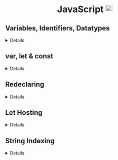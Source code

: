 <div align = "center">

# JavaScript <img src ="https://imgs.search.brave.com/H4pIdYMAme1di27SUCv61oTSX_jZ0eSDuzomjq2lsRw/rs:fit:1052:1052:1/g:ce/aHR0cDovLzMuYnAu/YmxvZ3Nwb3QuY29t/Ly1QVHR5M0NmVEdu/QS9UcFpPRWpUUV9X/SS9BQUFBQUFBQUFl/by9LZUt0X0Q1WDJ4/by9zMTYwMC9qcy5q/cGc" height =23 width = 23>

</div>

## Variables, Identifiers, Datatypes

<details>

### 1.Variables

<details>

Variables are containers used to store the data.

There are 4 ways to declare a variable:

- Using `var`
- Using `let`
- Using `const`
- Using nothing

**Let us understand with an example:**

```cpp
var x = 5;
var y = 65;
var z = x + y;
```

In the above example `x`, `y` and `z` are variables, which are declared with the help of the `var` keyword.

**All the three words `var`, `const`, and `let` are the same.**

#### When to use JS var?

```MD
- We use the var keyword in JS code from 1995 to 2015.
- If we want our code must run in old browsers then use var
- The let & const keywords were added to JS in 2015.
```

#### Now when to use let and const?

```MD
If you want a general rule: always declare variables with const.

If you think the value of the variable can change, use let.
```

#### Example

```js
const price1 = 34; //this values cannot change so we have used const
const price1 = 44; //this values cannot change so we have used const
let total = price1 + price2;
```

---

</details>

<!---------------------------------------------------------------------------------------------------------------------------------------->

### 2. Identifiers

<details>

All JS **variables** can be identified with unique names.

These unique names are called **identifiers**.

**_RULES for constructing names for variables(unique identifiers) are:_**

- Name can contain letters, digits, underscore, and dollar signs.
- Name must **begin with letter** or **$** and **\_**(underscore).
- Names are case sensitive

</details>

<!-- ---------------------------------------------------------------------------------------------------------------------------------------------------------------->

### 3. Datatypes

<details>

| Data Types  | Description                                        | Example                       |
| ----------- | -------------------------------------------------- | ----------------------------- |
| `String`    | represents textual data                            | 'hello', "hello world!" etc   |
| `Number`    | an integer or a floating-point number              | 3, 3.234, 3e-2 etc.           |
| `BigInt`    | an integer with arbitrary precision                | 900719925124740999n , 1n etc. |
| `Boolean`   | Any of two values: true or false                   | true and false                |
| `undefined` | a data type whose variable is not initialized      | let a;                        |
| `null`      | denotes a null value                               | let a = null;                 |
| `Symbol`    | data type whose instances are unique and immutable | let value = Symbol('hello');  |
| `Object`    | key-value pairs of collection of data              | let student = { };            |

</details>

</details>

<!-- ---------------------------------------------------------------------------------------------------------------------------------------------------------------->

<div align="left">

## var, let & const

</div>

<!-- ---------------------------------------------------------------------------------------------------------------------------------------------------------------->

  <details>

### 1. var

<details>

Var can store some information and use them later and update that later

- Declaring a keyword

```js
var firstName = "Sunny";
```

- Using a variable

```js
console.log(firstName);
```

**Variable is case sensitive!**

```javascript
"use strict";
//decalring a variable
var firstName = "Sunny";
console.log(firstName); //output
//variables can be assigned to different values
firstName = "Raj";
console.log(firstName); //output
console.log("Everything is fine! i.e. No Errors");
```

**No Error in the above code.**

```js
"use strict";
//decalring a variable
var firstName = "Sunny";
console.log(firstName); //output
//variables can be assigned to different values
firstName = "Raj";
console.log(firstName); //output
console.log("Everything is fine! i.e. No Errors");

lastName = "Deol";
console.log(lastName);
```

**The above code gives the following error:**

![No Error Code!](./public/1.1.Error.png)

![Example](./public/1.png)

The above error has occurred because we have used `"use strict"`.

<!-- ---------------------------------------------------------------------------------------------------------------------------------------------------------------->

### Rules for var

```js
//Rules for defining var
var value1 = 10;
console.log(value1);
//you can also use underscore _ or dollar symbol
//first_name (valid)
//_firstname (valid)

//first$name (valid)
//$firstname (valid)

//you cannot use spaces
// first name (invalid)

//convention
//start with small letter and use camelCase
```

Things **not** to do! 🙅🚫

![1](./public/2.1.var_syntaxERROR.png)

✔️ Correct Syntax

![2](./public/2.2.Error_resolved.png)

**Output**:

![3](<./public/2.3.Erro_resolved(console).png>)

</details>

<!-- ---------------------------------------------------------------------------------------------------------------------------------------------------------------->

### 2. let

<details>

The correct way to define a let keyword is:

```js
let firstName = "Sunny";
firstName = "Raj"; // firstName changed to Raj
console.log(firstName);
```

✔️ **OUTPUT**

![3.Error Resolved](./public/3.2.Error_resolved.png)

- Things to avoid 🙅 🚫

```js
let firstName = "Sunny";
let firstName = "Sunny";
```

✖️ **OUTPUT**

![3.let keyword Error](./public/3.1.let_error.png)

The `let` keyword was introduced in ES6.

| Rules                                                                       |
| :-------------------------------------------------------------------------- |
| **Variables that are defined with `let` cannot be _Redefined_**             |
| **Variables defined with `let` must be defined before we use the variable** |
| **Variables declared with `let` have _Block Scops_**                        |

<!--let block scope -->

**Example:**

<img src="https://github.com/swayamterode/Codes/blob/main/Languages/JavaScript/public/001.png" alt="let have Block Scoped">

From the above error we can say that **we cannot** declare **two variables of the same name with the `let` keyword!**

Another interesting fact:

We can declare the same variables with the help of the `var` keyword having different values, but **cannot** _declare the same variable which we have declared earlier with the `let` keyword. let's understand with the help of **example**_

<img src="https://github.com/swayamterode/Codes/blob/main/Languages/JavaScript/public/002.png" alt = "let and var keyword explained">

In the above example, we have declared `x` 4 times, two times with the `let` keyword and two times with the `var` keyword, but this gives an error because we cannot variables that use d by `let` keyword.

But can use a different variable name to see the difference.

<!-- ---------------------------------------------------------------------------------------------------------------------------------------------------------------->

### Block Scope

<!-- ---------------------------------------------------------------------------------------------------------------------------------------------------------------->

Before ES6 (2015), JavaScript had only **Global Scope** and **Function Scope.**

ES6 introduced two important new JavaScript keywords: `let` and `const`.

**These two keywords provide Block Scope in JavaScript.**

Variables declared inside a `{ }` block **cannot** be accessed from **outside** the block:

<table>
<tr>
<td> <code>var</code> keyword </td> <td> <code>let</code> Keyword! </td>
</tr>
<tr>
<td>

```js
{
  var x = 2;
} //X CAN be used here
```

</td>

<td>

```js
{
  let x = 2;
} //X can NOT be used here
```

</td>
</tr>
<tr>
<td> Variable declared with <code>var</code> keyword can have block scope.

The variable declared with the <code>var</code> keyword can be accessed from outside the block.

</td>
<td>

The variable declared with <code>let</code> keyword cannot be accessed from the outside the block.

</td>
</tr>
</table>

> Will update later!

<!-- ---------------------------------------------------------------------------------------------------------------------------------------------------------------->
</details>

### 3. const

<details>

> 💡const value can never be changed

✔️ **This is how one should declare const keyword**

```js
// decalre constants
const pi = 3.14;
console.log(pi);
```

✔️ **OUTPUT**

![const](./public/4.1.consts_keyword.png)

✖️ **Things to avoid:**

```js
// decalre constants
const pi = 3.14;
pi = 3.1451;
console.log(pi);
```

✖️ **OUTPUT**

![const](./public/4.2.PI_error.png)

> Difference later between let and const

**RULES FOR `const` to be followed**

```text
- Variables defined with const cannot be Redeclared.
- Variables defined with const cannot be Reassigned.
- Variable defined with const have Block Scope.
```

### When to use JavaScript const?

<details>

As a general rule, always declare a variable with `const` unless you know that the value will change.

Use const when you declare:

- A new Array
- A new Object
- A new Function
- A new RegExp

The keyword `const` is a little misleading.

It does not define a constant value. It defines a constant reference to a value.

Because of this, you can **NOT**:

- **Reassign** a constant value
- **Reassign** a constant array
- **Reassign** a constant object

But you **CAN**:

- Change the elements of the constant array
- Change the properties of constant object

**Example:**

```js
//you can create a constant array:
const studentList = ["Swayam", "Ram", "Sham"];

//You can change array elemts
studentList[0] = "Tim";

//you can push elements to the array
studentList.push("Aditya");
```

### 👎 Try not to do this

```js
const studentList = ["Swayam", "Ram", "Sham"];
studentList = ["Tommy", "Raj"]; //Error
```

<img src = "https://github.com/swayamterode/Codes/blob/main/Languages/JavaScript/public/004.Const%20array%20error.png" alt = "const cannot reinitialzed">

**Avoid reinitializing the const variables** ✔️

</details>

<!-- ---------------------------------------------------------------------------------------------------------------------------------------------------------------->

### Const Cannot be Reassigned

<details>

Rule: _A const variable cannot be reassigned_

Example

```js
const PI = 3.141592;
PI = 3.14; // redeclaration error
PI = PI + 3.14; // reassigned error
```

💯 **JavaScript const variables must be assigned a value when they are declared:**

```js
const PI = 3.141592;
```

Incorrect way:

```js
const PI;
PI = 3.141592;
```

</details>

<!-- ---------------------------------------------------------------------------------------------------------------------------------------------------------------->

### Constant Objects

<details>

- You can change the properties of a constant object:
  **Example:**

```js
const car = { type: "Audi", model: "Q3", color: "black" };

//can change a property
car.color = "red";
//can add property
car.dealer = "RAM";
```

- But you can NOT reassign the object
  **Example:**

```js
const car = { type: "Fiat", model: "500", color: "white" };

car = { type: "Volvo", model: "EX60", color: "red" }; // ERROR
```

<img src="https://github.com/swayamterode/Codes/blob/main/Languages/JavaScript/public/005.png">

</details>

<!-- ---------------------------------------------------------------------------------------------------------------------------------------------------------------->

</details>

<!-- ---------------------------------------------------------------------------------------------------------------------------------------------------------------->
</details>

## Redeclaring

<details>

- Redeclaring a JavaScript variable with var is allowed anywhere in a program:

```js
var x = 34; // x is now 34
var x = 7; // x is now 7
```

- With `let`, redeclaring a variable in the same block is NOT allowed:

```js
//Redeclaring with let
var someNum = 1; //Alowed
let someNum = 1; //Not allowed
{
  let someNum = 34; //allowed
  let someNum = 3; //this gives error
}
{
  let someNum = 23; //allowed
  var someNum = 2; //Not allowed
}
```

- With `let`, redeclaring a variable in another block is NOT allowed:

```js
let num = 3;
{
  let num = 34; //allowed
}
{
  let num = 4; //allowed
}
{
  let num = 44; //allowed
}
```

### Redeclaring Variables

Redeclaring a variable using the var keyword can impose problems.

<table>
<tr>
<td> <code>var</code> keyword </td> <td> <code>let</code> Keyword! </td>
</tr>
<tr>
<td>

```js
var num1 = 55;
//here num1 is 55
{
  var num1 = 56;
  //here num1 is 56
}
{
  var num1 = 5;
  //here num1 is 5
} //finally num1= 5
```

</td>

<td>

```js
let num2 = 55; //here num1 is 55
{
  let num2 = 56; //here num1 is 56
}
{
  let num2 = 5; //here num1 is 5
} //finally num1= 55
```

</td>
</tr>
<tr>
<td> 
The variable declared with the <code>var</code> keyword can change variable value with the inside the { } block same as <code>let</code> keyword and the variable will have the recently updated value.

**Redeclaring a variable inside a block will also redeclare the variable outside the block**

</td>
<td>

The variable which is declared before the { } block will be the variable value after the declaration of all scope, but the same variable declared in the { } block will be for that block itself (after that scope is blocked).

**Redeclaring a variable inside a block will not redeclare the variable outside the block:**

</td>
</tr>
</table>
  
</details>

<!-- ---------------------------------------------------------------------------------------------------------------------------------------------------------------->

## Let Hosting

 <!-- omit in toc -->
<details>

Variables that are defined with the `var` keyword are hoisted and can be defined/initialized at any time.

```text
💡 You can use the variable before declaring it
```

```js
youName = "Jordan";
var yourName;
```

```text
🔥 Variables defined with let are also hoisted to the top of the block, but not initialized.

```

```js
carName = "Saab";
let carName = "Volvo";
```

</details>

<!-- ---------------------------------------------------------------------------------------------------------------------------------------------------------------->
</details>

## String Indexing

<details>

```js
// string indexing

let firstName = "Sunny";

//  S    u    n   n   y
//  0    1    2   3   4

console.log(firstName[0]); //prints S
console.log(firstName[1]); //prints u
console.log(firstName[2]); //prints n
console.log(firstName[3]); //prints n
console.log(firstName[4]); //prints y

//how to find length of string?
//firstName.length
console.log("Total length of the", firstName.length);
//how to find last index of the string
console.log("Last index of the string: ", firstName.length - 1);

//how to find last index element of the string
console.log("Last element of the string: ", firstName[firstName.length - 1]);
```

✔️ **OUTPUT**

![Code output](./hv-course/public/5.2.String_indexing_output.png)

- **stringName.length explained**:

![stirng length](./hv-course/public/5.1.string.length.png)

</details>
